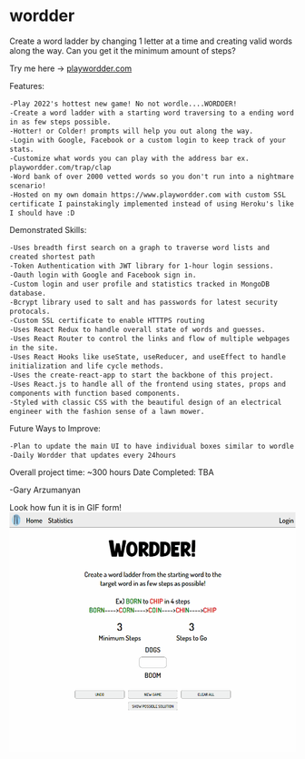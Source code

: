 # wordder

Create a word ladder by changing 1 letter at a time and creating valid words along the way. Can you get it the minimum amount of steps? 

Try me here -> [playwordder.com](https://www.playwordder.com)

Features:

    -Play 2022's hottest new game! No not wordle....WORDDER!
    -Create a word ladder with a starting word traversing to a ending word in as few steps possible.
    -Hotter! or Colder! prompts will help you out along the way. 
    -Login with Google, Facebook or a custom login to keep track of your stats. 
    -Customize what words you can play with the address bar ex. playwordder.com/trap/clap
    -Word bank of over 2000 vetted words so you don't run into a nightmare scenario!
    -Hosted on my own domain https://www.playwordder.com with custom SSL certificate I painstakingly implemented instead of using Heroku's like I should have :D
    
Demonstrated Skills:

    -Uses breadth first search on a graph to traverse word lists and created shortest path
    -Token Authentication with JWT library for 1-hour login sessions.
    -Oauth login with Google and Facebook sign in.
    -Custom login and user profile and statistics tracked in MongoDB database. 
    -Bcrypt library used to salt and has passwords for latest security protocals. 
    -Custom SSL certificate to enable HTTTPS routing
    -Uses React Redux to handle overall state of words and guesses. 
    -Uses React Router to control the links and flow of multiple webpages in the site.
    -Uses React Hooks like useState, useReducer, and useEffect to handle initialization and life cycle methods.
    -Uses the create-react-app to start the backbone of this project.
    -Uses React.js to handle all of the frontend using states, props and components with function based components.
    -Styled with classic CSS with the beautiful design of an electrical engineer with the fashion sense of a lawn mower. 

Future Ways to Improve:

    -Plan to update the main UI to have individual boxes similar to wordle
    -Daily Wordder that updates every 24hours

Overall project time: ~300 hours
Date Completed: TBA

-Gary Arzumanyan

Look how fun it is in GIF form!
![sample](src/images/wordder-gif.gif)
